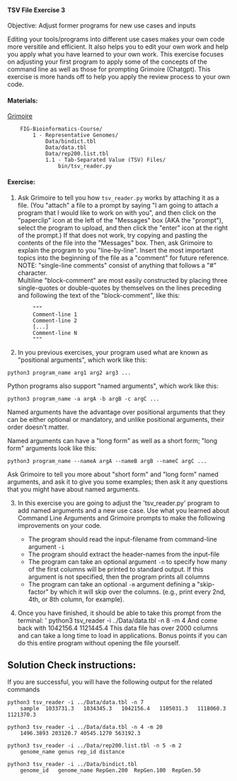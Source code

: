 #### TSV File Exercise 3

 Objective: Adjust former programs for new use cases and inputs

 Editing your tools/programs into different use cases makes your own code more versitile and efficient. It also helps you to edit your own work and help you apply what you have learned to your own work. This exercise focuses on adjusting your first program to apply some of the concepts of the command line as well as those for prompting Grimoire (Chatgpt). This exercise is more hands off to help you apply the review process to your own code.

#### Materials: 
[Grimoire](https://chat.openai.com/g/g-n7Rs0IK86-grimoire)
```
    FIG-Bioinformatics-Course/
        1 - Representative Genomes/
            Data/bindict.tbl
            Data/data.tbl
            Data/rep200.list.tbl
            1.1 - Tab-Separated Value (TSV) Files/
                bin/tsv_reader.py
```

#### Exercise: 

1. Ask Grimoire to tell you how `tsv_reader.py` works by attaching it as a file. (You "attach" a file to a prompt by saying "I am going to attach a program that I would like to work on with you", and then click on the "paperclip" icon at the left of the "Messages" box (AKA the "prompt"), select the program to upload, and then click the "enter" icon at the right of the prompt.) If that does not work, try copying and pasting the contents of the file into the "Messages" box. Then, ask Grimoire to explain the program to you "line-by-line". Insert the most important topics into the beginning of the file as a "comment" for future reference.\
NOTE: "single-line comments" consist of anything that follows a "#" character.\
Multiline "block-comment" are most easily constructed by placing three single-quotes or double-quotes by themselves on the lines preceding and following the text of the "block-comment", like this:
```
        """
        Comment-line 1
        Comment-line 2
        [...]
        Comment-line N
        """
```

2. In you previous exercises, your program used what are known as "positional arguments", which work like this:
```
python3 program_name arg1 arg2 arg3 ...
```
Python programs also support "named arguments", which work like this:
```
python3 program_name -a argA -b argB -c argC ...
```
Named arguments have the advantage over positional arguments that they can be either optional or mandatory, and unlike positional arguments, their order doesn't matter.

Named arguments can have a "long form" as well as a short form; "long form" arguments look like this:
```
python3 program_name --nameA argA --nameB argB --nameC argC ...
```
Ask Grimoire to tell you more about "short form" and "long form" named arguments, and ask it to give you some examples; then ask it any questions that you might have about named arguments.


3. In this exercise you are going to adjust the 'tsv_reader.py' program to add named arguments and a new use case. Use what you learned about Command Line Arguments and Grimoire prompts to make the following improvements on your code. 
    * The program should read the input-filename from command-line argument `-i`
    * The program should extract the header-names from the input-file
    * The program can take an optional argument `-n` to specify how many of the first columns will be printed to standard output. If this argument is not specified, then the program prints all columns
    * The program can take an optional `-m` argument defining a "skip-factor" by which it will skip over the columns. (e.g., print every 2nd, 4th, or 8th column, for example).
    
3. Once you have finished, it should be able to take this prompt from the terminal:
    ' python3 tsv_reader -i ../Data/data.tbl -n 8 -m 4 
And come back with
    1042156.4 1121445.4
This data file has over 2000 columns and can take a long time to load in applications. Bonus points if you can do this entire program without opening the file yourself.

## Solution Check instructions:
If you are successful, you will have the following output for the related commands

```
python3 tsv_reader -i ../Data/data.tbl -n 7 
    sample	1033731.3	1034345.3	1042156.4	1105031.3	1118060.3	1121370.3
```

```
python3 tsv_reader -i ../Data/data.tbl -n 4 -m 20
    1496.3893 203120.7 40545.1270 563192.3
```

```
python3 tsv_reader -i ../Data/rep200.list.tbl -n 5 -m 2
    genome_name genus rep_id distance
```

```
python3 tsv_reader -i ../Data/bindict.tbl 
    genome_id	genome_name	RepGen.200	RepGen.100	RepGen.50
```
